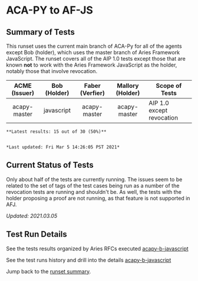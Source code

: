 # ACA-PY to AF-JS

## Summary of Tests


 This runset uses the current main branch of ACA-Py for all of the agents except Bob (holder),
 which uses the master branch of Aries Framework JavaScript. The runset covers all of the AIP 1.0 tests
 except those that are known **not** to work with the Aries Framework JavaScript as the holder,
 notably those that involve revocation.
 


|  ACME (Issuer) | Bob (Holder) | Faber (Verfier) | Mallory (Holder) | Scope of Tests |
| :------------: | :----------: | :-------------: | :--------------: | -------------- |
| acapy-master | javascript | acapy-master | acapy-master | AIP 1.0 except revocation |

```tip
**Latest results: 15 out of 30 (50%)**


*Last updated: Fri Mar 5 14:26:05 PST 2021*
```

## Current Status of Tests

Only about half of the tests are currently running. The issues seem to be related to the set of tags
of the test cases being run as a number of the revocation tests are running and shouldn't be. As well,
the tests with the holder proposing a proof are not running, as that feature is not supported in AFJ.

*Updated: 2021.03.05*

## Test Run Details
See the tests results organized by Aries RFCs executed [acapy-b-javascript](https://allure.vonx.io/api/allure-docker-service/projects/acapy-b-javascript/reports/latest/index.html?redirect=false#behaviors)

See the test runs history and drill into the details [acapy-b-javascript](https://allure.vonx.io/allure-docker-service-ui/projects/acapy-b-javascript/reports/latest)

Jump back to the [runset summary](./README.md).

